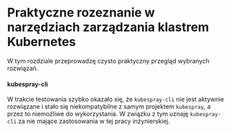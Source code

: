 # Praktyczne rozeznanie w narzędziach zarządzania klastrem Kubernetes

W tym rozdziale przeprowadzę czysto praktyczny przegląd wybranych rozwiązań.

#### kubespray-cli

W trakcie testowania szybko okazało się, że `kubespray-cli` nie jest aktywnie 
rozwiązane i stało się niekompatybilne z samym projektem `kubespray`, a przez to
niemożliwe do wykorzystania.
W związku z tym uznaję `kubespray-cli` za nie mające zastosowania w tej pracy
inżynierskiej.
